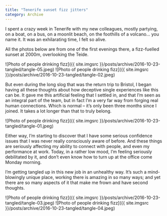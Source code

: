 ```yaml
---
title: "Tenerife sunset fizz jitters"
category: Archive
---
```

I spent a crazy week in Tenerife with my new colleagues, mostly partying, on a boat, on a bus, on a moonlit beach, on the foothills of a volcano… you name it. It was an exhilarating time, I felt so alive. 

All the photos below are from one of the first evenings there, a fizz-fuelled sunset at 2000m, overlooking the Teide.

![Photo of people drinking fizz]({{ site.imgsrc }}/posts/archive/2016-10-23-tangled/tangle-05.jpeg)
![Photo of people drinking fizz]({{ site.imgsrc }}/posts/archive/2016-10-23-tangled/tangle-02.jpeg)

But even during the long slog that was the return trip to Bristol, I began having all these thoughts about how deceptive single experiences like this can be. It gave me this artificial feeling that I settled in, and that I’m seen as an integral part of the team, but in fact I’m a very far way from forging real human connections. Which is normal – it’s only been three months since I joined. It takes a lot longer than that to truly belong.

![Photo of people drinking fizz]({{ site.imgsrc }}/posts/archive/2016-10-23-tangled/tangle-01.jpeg)

Either way, I’m starting to discover that I have some serious confidence issues that I was never really consciously aware of before. And these things are seriously affecting my ability to connect with people, and even my performance at work. Today, in a rather low mood, I’m feeling seriously debilitated by it, and don’t even know how to turn up at the office come Monday morning.

I’m getting tangled up in this new job in an unhealthy way. It’s such a mind-blowingly unique place, working there is amazing in so many ways; and yet there are so many aspects of it that make me frown and have second thoughts.

![Photo of people drinking fizz]({{ site.imgsrc }}/posts/archive/2016-10-23-tangled/tangle-03.jpeg)
![Photo of people drinking fizz]({{ site.imgsrc }}/posts/archive/2016-10-23-tangled/tangle-04.jpeg)

